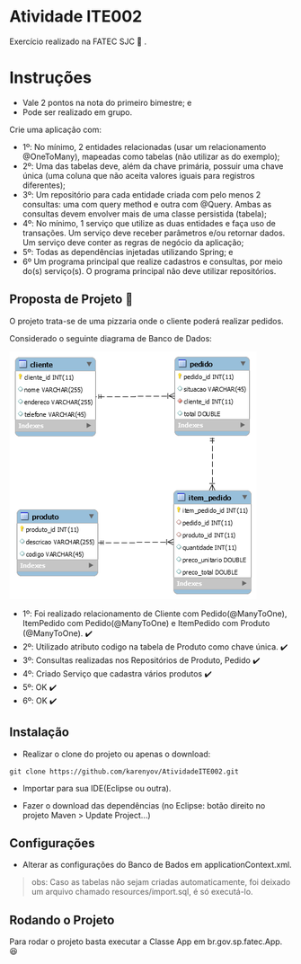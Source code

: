# Atividade ITE002

Exercício realizado na FATEC SJC :school: . 

# Instruções

- Vale 2 pontos na nota do primeiro bimestre; e
- Pode ser realizado em grupo.

Crie uma aplicação com:

- 1º: No mínimo, 2 entidades relacionadas (usar um relacionamento @OneToMany),
mapeadas como tabelas (não utilizar as do exemplo);
- 2º: Uma das tabelas deve, além da chave primária, possuir uma chave única (uma coluna que não aceita valores iguais para registros diferentes);
- 3º: Um repositório para cada entidade criada com pelo menos 2 consultas: uma com query method e outra com @Query. Ambas as consultas devem envolver
mais de uma classe persistida (tabela);
- 4º: No mínimo, 1 serviço que utilize as duas entidades e faça uso de transações.
Um serviço deve receber parâmetros e/ou retornar dados. Um serviço deve conter as regras de negócio da aplicação;
- 5º: Todas as dependências injetadas utilizando Spring; e
- 6º Um programa principal que realize cadastros e consultas, por meio do(s) serviço(s). O programa principal não deve utilizar repositórios.

## Proposta de Projeto :pizza: 

O projeto trata-se de uma pizzaria onde o cliente poderá realizar pedidos.

Considerado o seguinte diagrama de Banco de Dados:

![alt text](diagrama-banco.png)


- 1º: Foi realizado relacionamento de Cliente com Pedido(@ManyToOne), ItemPedido com Pedido(@ManyToOne) e ItemPedido com Produto (@ManyToOne). :heavy_check_mark:
- 2º: Utilizado atributo codigo na tabela de Produto como chave única. :heavy_check_mark:
- 3º: Consultas realizadas nos Repositórios de Produto, Pedido :heavy_check_mark:
- 4º: Criado Serviço que cadastra vários produtos :heavy_check_mark:
- 5º: OK :heavy_check_mark:
- 6º: OK :heavy_check_mark:

## Instalação

- Realizar o clone do projeto ou apenas o download:

```git
git clone https://github.com/karenyov/AtividadeITE002.git
```

- Importar para sua IDE(Eclipse ou outra).

- Fazer o download das dependências (no Eclipse: botão direito no projeto Maven > Update Project...)

## Configurações

- Alterar as configurações do Banco de Bados em applicationContext.xml.

> obs: Caso as tabelas não sejam criadas automaticamente, foi deixado um arquivo chamado resources/import.sql, é só executá-lo.

## Rodando o Projeto

Para rodar o projeto basta executar a Classe App em br.gov.sp.fatec.App. 😆



